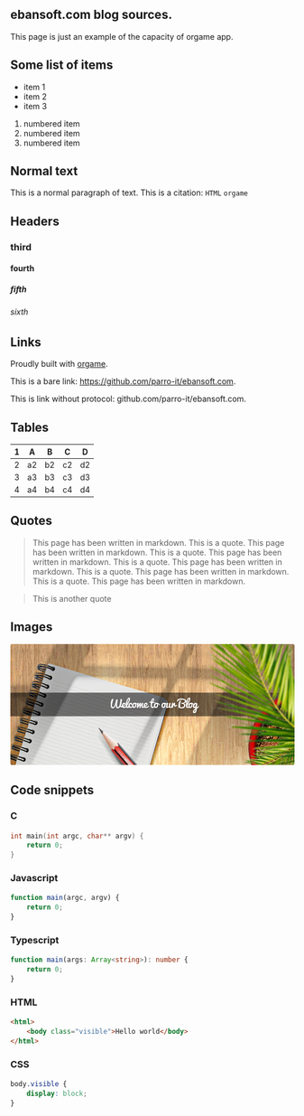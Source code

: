 ## ebansoft.com blog sources.

This page is just an example of the capacity of orgame app.

## Some list of items

* item 1
* item 2
* item 3


1) numbered item
2) numbered item
3) numbered item

## Normal text

This is a normal paragraph of text. 
This is a citation: `HTML` `orgame`

## Headers

### third

#### fourth

##### fifth

###### sixth

## Links

Proudly built with [orgame](https://github.com/parro-it/orgame).

This is a bare link: https://github.com/parro-it/ebansoft.com.

This is link without protocol: github.com/parro-it/ebansoft.com.

## Tables

| 1  | A  | B  | C  | D  |
|----|----|----|----|----|
| 2  | a2 | b2 | c2 | d2 |
| 3  | a3 | b3 | c3 | d3 |
| 4  | a4 | b4 | c4 | d4 |

## Quotes

> This page has been written in markdown.
> This is a quote. This page has been written in markdown.
> This is a quote. This page has been written in markdown.
> This is a quote. This page has been written in markdown.
> This is a quote. This page has been written in markdown.
> This is a quote. This page has been written in markdown.

> This is another quote

## Images

[![example image](head-blog-home.png)](head-blog-home.png)


## Code snippets

### C

```C
int main(int argc, char** argv) {
    return 0;
}
```

### Javascript

```javascript
function main(argc, argv) {
    return 0;
}
```

### Typescript

```typescript
function main(args: Array<string>): number {
    return 0;
}
```

### HTML

```html
<html>
    <body class="visible">Hello world</body>
</html>
```

### CSS

```css
body.visible {
    display: block;
}
```


